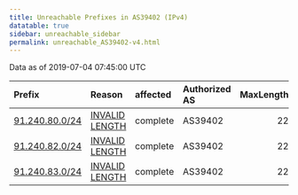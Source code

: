```yaml
---
title: Unreachable Prefixes in AS39402 (IPv4)
datatable: true
sidebar: unreachable_sidebar
permalink: unreachable_AS39402-v4.html
---
```


Data as of 2019-07-04 07:45:00 UTC


<div class="datatable-begin"></div>

| Prefix                                                 | Reason                                                                                                   | affected   | Authorized AS   |   MaxLength | Anchor                                         |   unreachable /24s |
|:-------------------------------------------------------|:---------------------------------------------------------------------------------------------------------|:-----------|:----------------|------------:|:-----------------------------------------------|-------------------:|
| [91.240.80.0/24](https://stat.ripe.net/91.240.80.0/24) | [INVALID LENGTH](https://rpki-validator.ripe.net/announcement-preview?asn=AS39402&prefix=91.240.80.0/24) | complete   | AS39402         |          22 | [RIPE](unreachable_RIPE_NCC_RPKI_Root-v4.html) |                  1 |
| [91.240.82.0/24](https://stat.ripe.net/91.240.82.0/24) | [INVALID LENGTH](https://rpki-validator.ripe.net/announcement-preview?asn=AS39402&prefix=91.240.82.0/24) | complete   | AS39402         |          22 | [RIPE](unreachable_RIPE_NCC_RPKI_Root-v4.html) |                  1 |
| [91.240.83.0/24](https://stat.ripe.net/91.240.83.0/24) | [INVALID LENGTH](https://rpki-validator.ripe.net/announcement-preview?asn=AS39402&prefix=91.240.83.0/24) | complete   | AS39402         |          22 | [RIPE](unreachable_RIPE_NCC_RPKI_Root-v4.html) |                  1 |

<div class="datatable-end"></div>